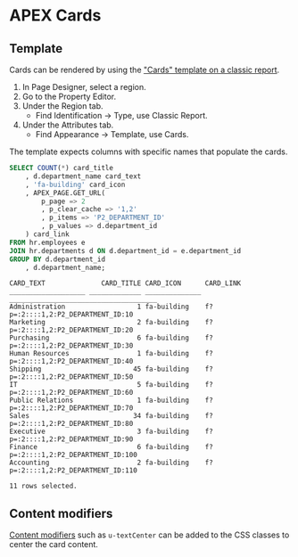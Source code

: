 # APEX Cards

## Template

Cards can be rendered by using the ["Cards" template on a classic report](https://apex.oracle.com/pls/apex/r/apex_pm/ut/card-templates).

1. In Page Designer, select a region.
1. Go to the Property Editor.
1. Under the Region tab.
   * Find Identification → Type, use Classic Report.
1. Under the Attributes tab.
   * Find Appearance → Template, use Cards.

The template expects columns with specific names that populate the cards.

```sql
SELECT COUNT(*) card_title
    , d.department_name card_text
    , 'fa-building' card_icon
    , APEX_PAGE.GET_URL(
        p_page => 2
        , p_clear_cache => '1,2'
        , p_items => 'P2_DEPARTMENT_ID'
        , p_values => d.department_id
    ) card_link
FROM hr.employees e
JOIN hr.departments d ON d.department_id = e.department_id
GROUP BY d.department_id
    , d.department_name;
```

```text
CARD_TEXT              CARD_TITLE CARD_ICON      CARD_LINK                             
___________________ _____________ ______________ _____________________________________ 
Administration                  1 fa-building    f?p=:2::::1,2:P2_DEPARTMENT_ID:10     
Marketing                       2 fa-building    f?p=:2::::1,2:P2_DEPARTMENT_ID:20     
Purchasing                      6 fa-building    f?p=:2::::1,2:P2_DEPARTMENT_ID:30     
Human Resources                 1 fa-building    f?p=:2::::1,2:P2_DEPARTMENT_ID:40     
Shipping                       45 fa-building    f?p=:2::::1,2:P2_DEPARTMENT_ID:50     
IT                              5 fa-building    f?p=:2::::1,2:P2_DEPARTMENT_ID:60     
Public Relations                1 fa-building    f?p=:2::::1,2:P2_DEPARTMENT_ID:70     
Sales                          34 fa-building    f?p=:2::::1,2:P2_DEPARTMENT_ID:80     
Executive                       3 fa-building    f?p=:2::::1,2:P2_DEPARTMENT_ID:90     
Finance                         6 fa-building    f?p=:2::::1,2:P2_DEPARTMENT_ID:100    
Accounting                      2 fa-building    f?p=:2::::1,2:P2_DEPARTMENT_ID:110    

11 rows selected.
```

## Content modifiers

[Content modifiers](https://apex.oracle.com/pls/apex/r/apex_pm/ut/content-modifiers) such as `u-textCenter` can be added to the CSS classes to center the card content.
